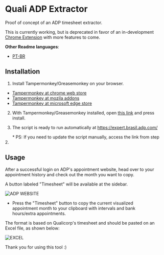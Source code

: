 # Quali ADP Extractor

Proof of concept of an ADP timesheet extractor.

This is currently working, but is deprecated in favor of an in-development [Chrome Extension](https://cdn.discordapp.com/attachments/842058104844714004/884799525003358249/unknown.png) with more features to come.

**Other Readme languages**:

* [PT-BR](https://github.com/AndradeMatheus/ADPQualiExtractor/blob/master/READMEPT_BR.md)

## Installation

1. Install Tampermonkey/Greasemonkey on your browser.
  * [Tampermonkey at chrome web store](https://chrome.google.com/webstore/detail/tampermonkey/dhdgffkkebhmkfjojejmpbldmpobfkfo?hl=en)
  * [Tampermonkey at mozila addons](https://addons.mozilla.org/en-US/firefox/addon/tampermonkey/)
  * [Tampermonkey at microsoft edge store](https://microsoftedge.microsoft.com/addons/detail/tampermonkey/iikmkjmpaadaobahmlepeloendndfphd)

2. With Tampermonkey/Greasemonkey installed, open [this link](https://github.com/AndradeMatheus/ADPQualiExtractor/raw/master/src/ADPQualiExtractor.user.js) and press install.

3. The script is ready to run automatically at https://expert.brasil.adp.com/

 &nbsp;&nbsp;&nbsp;&nbsp;&nbsp;&nbsp;* PS: If you need to update the script manually, access the link from step 2.

## Usage

After a successful login on ADP's appointment website, head over to your appointment history and check out the month you want to copy.

A button labeled "Timesheet" will be available at the sidebar.

![ADP WEBSITE](https://i.imgur.com/BMn70wg.png)

* Press the "Timesheet" button to copy the current visualized appointment month to your clipboard with intervals and bank hours/extra appointments.

The format is based on Qualicorp's timesheet and should be pasted on an Excel file, as shown below:

![EXCEL](https://i.imgur.com/8MlItEl.png)

Thank you for using this tool :)
